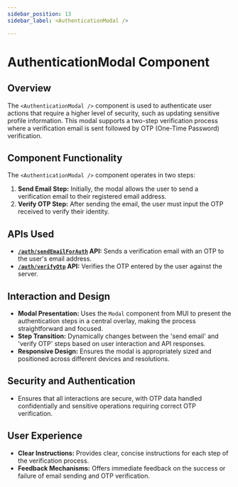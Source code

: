 ```yaml
---
sidebar_position: 13
sidebar_label: <AuthenticationModal />

---
```


# AuthenticationModal Component
## Overview
The `<AuthenticationModal />` component is used to authenticate user actions that require a higher level of security, such as updating sensitive profile information. This modal supports a two-step verification process where a verification email is sent followed by OTP (One-Time Password) verification.

## Component Functionality
The `<AuthenticationModal />` component operates in two steps:
1. **Send Email Step:** Initially, the modal allows the user to send a verification email to their registered email address.
2. **Verify OTP Step:** After sending the email, the user must input the OTP received to verify their identity.

## APIs Used
- **[`/auth/sendEmailForAuth`](/docs/arculus-api/Auth#post-sendemailforauth) API:** Sends a verification email with an OTP to the user's email address.
- **[`/auth/verifyOtp`](/docs/arculus-api/Auth#post-verifyotp) API:** Verifies the OTP entered by the user against the server.

## Interaction and Design
- **Modal Presentation:** Uses the `Modal` component from MUI to present the authentication steps in a central overlay, making the process straightforward and focused.
- **Step Transition:** Dynamically changes between the 'send email' and 'verify OTP' steps based on user interaction and API responses.
- **Responsive Design:** Ensures the modal is appropriately sized and positioned across different devices and resolutions.

## Security and Authentication
- Ensures that all interactions are secure, with OTP data handled confidentially and sensitive operations requiring correct OTP verification.

## User Experience
- **Clear Instructions:** Provides clear, concise instructions for each step of the verification process.
- **Feedback Mechanisms:** Offers immediate feedback on the success or failure of email sending and OTP verification.

